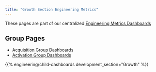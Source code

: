 ```yaml
---
title: "Growth Section Engineering Metrics"
---
```


These pages are part of our centralized [Engineering Metrics Dashboards](/handbook/engineering/metrics/)

## Group Pages

- [Acquisition Group Dashboards](/handbook/engineering/metrics/growth/acquisition)
- [Activation Group Dashboards](/handbook/engineering/metrics/growth/activation)

{{% engineering/child-dashboards development_section="Growth" %}}
